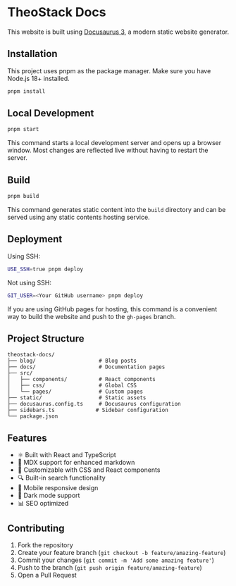 # TheoStack Docs

This website is built using [Docusaurus 3](https://docusaurus.io/), a modern static website generator.

## Installation

This project uses pnpm as the package manager. Make sure you have Node.js 18+ installed.

```bash
pnpm install
```

## Local Development

```bash
pnpm start
```

This command starts a local development server and opens up a browser window. Most changes are reflected live without having to restart the server.

## Build

```bash
pnpm build
```

This command generates static content into the `build` directory and can be served using any static contents hosting service.

## Deployment

Using SSH:

```bash
USE_SSH=true pnpm deploy
```

Not using SSH:

```bash
GIT_USER=<Your GitHub username> pnpm deploy
```

If you are using GitHub pages for hosting, this command is a convenient way to build the website and push to the `gh-pages` branch.

## Project Structure

```
theostack-docs/
├── blog/                    # Blog posts
├── docs/                    # Documentation pages
├── src/
│   ├── components/          # React components
│   ├── css/                 # Global CSS
│   └── pages/               # Custom pages
├── static/                  # Static assets
├── docusaurus.config.ts     # Docusaurus configuration
├── sidebars.ts             # Sidebar configuration
└── package.json
```

## Features

- ⚛️ Built with React and TypeScript
- 📝 MDX support for enhanced markdown
- 🎨 Customizable with CSS and React components
- 🔍 Built-in search functionality
- 📱 Mobile responsive design
- 🌙 Dark mode support
- 📊 SEO optimized

## Contributing

1. Fork the repository
2. Create your feature branch (`git checkout -b feature/amazing-feature`)
3. Commit your changes (`git commit -m 'Add some amazing feature'`)
4. Push to the branch (`git push origin feature/amazing-feature`)
5. Open a Pull Request
